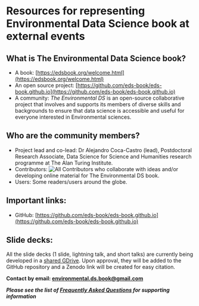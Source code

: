 # Resources for representing Environmental Data Science book at external events

## What is The Environmental Data Science book?
- A book: [https://edsbook.org/welcome.html](https://edsbook.org/welcome.html)
- An open source project: [https://github.com/eds-book/eds-book.github.io](https://github.com/eds-book/eds-book.github.io)
- A community: *The Environmental DS* is an open-source collaborative project that involves and supports its members of diverse skills and backgrounds to ensure that data science is accessible and useful for everyone interested in Environmental sciences. 

## Who are the community members? 
- Project lead and co-lead: Dr Alejandro Coca-Castro (lead), Postdoctoral Research Associate, Data Science for Science and Humanities research programme at The Alan Turing Institute.
- Contributors: <!-- ALL-CONTRIBUTORS-BADGE:START - Do not remove or modify this section -->
![All Contributors](https://camo.githubusercontent.com/416d2a311114ae5841a38006a8072b80b4b1345a0f000544744f1bf3520f84f2/68747470733a2f2f696d672e736869656c64732e696f2f62616467652f616c6c5f636f6e7472696275746f72732d31322d6f72616e67652e7376673f7374796c653d666c61742d737175617265) who collaborate with ideas and/or developing online material for The Environmental DS book.
- Users: Some readers/users around the globe.

## Important links:
- GitHub: [https://github.com/eds-book/eds-book.github.io](https://github.com/eds-book/eds-book.github.io)

## Slide decks:

All the slide decks (1 slide, lightning talk, and short talks) are currently being developed in a [shared GDrive](https://drive.google.com/drive/folders/1AME3ZUMoDQdJKBm4B_izAy1CT6g3coB_?usp=sharing).
Upon approval, they will be added to the GitHub repository and a Zenodo link will be created for easy citation.

**Contact by email: [environmental.ds.book@gmail.com](mailto:environmental.ds.book@gmail.com)**

***Please see the list of [Frequently Asked Questions](faqs.md) for supporting information***
